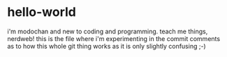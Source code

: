 # hello-world
i'm modochan and new to coding and programming. teach me things, nerdweb! this is the file where i'm experimenting in the commit comments as to how this whole git thing works as it is only slightly confusing ;-)
